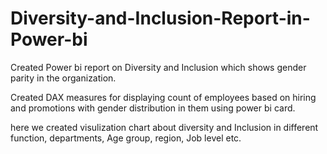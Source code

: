 # Diversity-and-Inclusion-Report-in-Power-bi

Created Power bi report on Diversity and Inclusion which shows gender parity in the organization. 

Created DAX measures for displaying count of employees based on hiring and promotions with gender distribution in them using power bi card.

here we created visulization chart about diversity and Inclusion in different function, departments, Age group, region, Job level etc.
